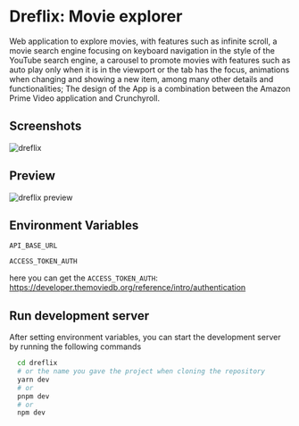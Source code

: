# Dreflix: Movie explorer

Web application to explore movies, with features such as infinite scroll, a movie search engine focusing on keyboard navigation in the style of the YouTube search engine, a carousel to promote movies with features such as auto play only when it is in the viewport or the tab has the focus, animations when changing and showing a new item, among many other details and functionalities; The design of the App is a combination between the Amazon Prime Video application and Crunchyroll.

## Screenshots

![dreflix](https://github.com/dresandev/dreflix/assets/79766563/10f218a8-f856-461f-975a-3e65093456bf)

## Preview

![dreflix preview](https://github.com/dresandev/dreflix/assets/79766563/06c74f3b-8034-4699-859c-83cd8deaa463)

## Environment Variables

`API_BASE_URL`

`ACCESS_TOKEN_AUTH`

here you can get the `ACCESS_TOKEN_AUTH`: https://developer.themoviedb.org/reference/intro/authentication

## Run development server

After setting environment variables, you can start the development server by running the following commands

```bash
  cd dreflix
  # or the name you gave the project when cloning the repository
  yarn dev
  # or
  pnpm dev
  # or
  npm dev
```
